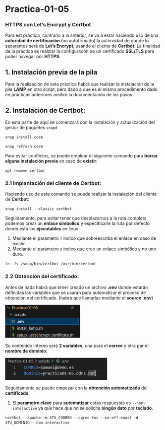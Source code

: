 # Practica-01-05

### HTTPS con Let’s Encrypt y Certbot

Para est practica, contrario a la anterior, se va a estar haciendo uso de una **autoridad de certificación** (no autofirmado) la autoruidad de donde lo sacaremos será de **Let’s Encrypt**, usando el cliente de **Certbot**. La finalidad de la práctica es realziar la configuracón de un certificado **SSL/TLS** para poder navegar por **HTTPS**.

## 1. Instalación previa de la pila
Para la realización de esta práctica habrá que realizar la instalación de la pila **LAMP** en otro script, pero dado a que es el mismo procedimento dado en prácticas anteriores omitire la documentación de los pasos. 

## 2. Instalación de Certbot:

En esta parte de aquí se comenzará con la instalación y actualización del gestor de paquetes `snapd`

```
snap install core
```
```
snap refresh core
```

Para evitar conflictos, se puede emplear el siguiente comando para **borrar alguna instalación previa** en caso de **existir**:

```
apt remove certbot
```

### 2.1 Implantación del cliente de Certbot:

Haciendo uso de este comando se puede realizar la instalación del cliente de **Certbot**:

```
snap install --classic certbot
```

Seguidamente, para evitar tener que desplazarnos a la ruta completa podemos crear un **enlace simbolico** y especificarle la ruta por defecto donde esta los **ejecutables** en linux.

1. Mediante el parámetro `f` indico que sobreescriba el enlace en caso de existir.
2. Mediante el parámetro `s` indico que cree un enlace simbólico y no uno duro.

```
ln -fs /snap/bin/certbot /usr/bin/certbot
```

### 2.2 Obtención del certificado:

Antes de nada habrá que tener creado un archivo **.env** donde estarán definidas las variables que se usaran para automatizar el proceso de obtención del certificado. (habrá que llamarlas mediante el **source .env**)

![](images/variables.png)

Su contenido interno será **2 variables**, una para el **correo** y otra par el **nombre de dominio**:

![](images/variables2.png)

Seguidamente se puede empezar con la **obtención automatizada** del **certificado**.

1. El **parametro clave** para **automatizar** estas respuestas es `--non-interactive` ya que hace que no se solicite **ningún dato** por **teclado**.

```
certbot --apache -m $TU_CORREO --agree-tos --no-eff-email -d $TU_DOMINIO --non-interactive
```
